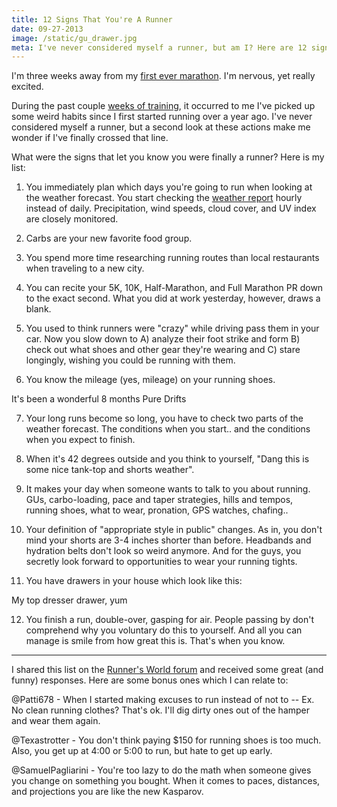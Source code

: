 ```yaml
---
title: 12 Signs That You're A Runner
date: 09-27-2013
image: /static/gu_drawer.jpg
meta: I've never considered myself a runner, but am I? Here are 12 signs that I've become a runner.
---
```


I'm three weeks away from my [first ever marathon][4]. I'm nervous, yet really excited.

During the past couple [weeks of training][3], it occurred to me I've picked up some weird habits since I first started running over a year ago. I've never considered myself a runner, but a second look at these actions make me wonder if I've finally crossed that line.

What were the signs that let you know you were finally a runner? Here is my list:

1. You immediately plan which days you're going to run when looking at the weather forecast. You start checking the [weather report][1] hourly instead of daily. Precipitation, wind speeds, cloud cover, and UV index are closely monitored.

2. Carbs are your new favorite food group.

3. You spend more time researching running routes than local restaurants when traveling to a new city.

4. You can recite your 5K, 10K, Half-Marathon, and Full Marathon PR down to the exact second. What you did at work yesterday, however, draws a blank.

5. You used to think runners were "crazy" while driving pass them in your car. Now you slow down to A) analyze their foot strike and form B) check out what shoes and other gear they're wearing and C) stare longingly, wishing you could be running with them.

6. You know the mileage (yes, mileage) on your running shoes.

<a href="/static/shoe_mileage.png">
<amp-img class="pure-img center vertimg400" src="/static/shoe_mileage.png"
   alt="alex shoe mileage"
   layout="responsive"
   width=400
   height=268></amp-img>
</a>
<div class="separator">It's been a wonderful 8 months Pure Drifts</div>

7. Your long runs become so long, you have to check two parts of the weather forecast. The conditions when you start.. and the conditions when you expect to finish.

8. When it's 42 degrees outside and you think to yourself, "Dang this is some nice tank-top and shorts weather".

9. It makes your day when someone wants to talk to you about running. GUs, carbo-loading, pace and taper strategies, hills and tempos, running shoes, what to wear, pronation, GPS watches, chafing..

10. Your definition of "appropriate style in public" changes. As in, you don't mind your shorts are 3-4 inches shorter than before. Headbands and hydration belts don't look so weird anymore. And for the guys, you secretly look forward to opportunities to wear your running tights.

11. You have drawers in your house which look like this:

<a href="/static/gu_drawer.jpg">
<amp-img class="pure-img center" src="/static/gu_drawer.jpg"
   alt="alex gu drawer"
   layout="responsive"
   width=600
   height=450></amp-img>
</a>
<div class="separator">My top dresser drawer, yum</div>

12. You finish a run, double-over, gasping for air. People passing by don't comprehend why you voluntary do this to yourself. And all you can manage is smile from how great this is. That's when you know.

<hr class="break">

I shared this list on the [Runner's World forum][2] and received some great (and funny) responses. Here are some bonus ones which I can relate to:

@Patti678 - When I started making excuses to run instead of not to -- Ex. No clean running clothes? That's ok. I'll dig dirty ones out of the hamper and wear them again.

@Texastrotter - You don't think paying $150 for running shoes is too much. Also, you get up at 4:00 or 5:00 to run, but hate to get up early.

@SamuelPagliarini - You're too lazy to do the math when someone gives you change on something you bought. When it comes to paces, distances, and projections you are like the new Kasparov.

[1]: http://shouldalexrun.appspot.com
[2]: http://community.runnersworld.com/topic/12-signs-that-you-are-a-runner
[3]: /blog/2013/training-marathon.html
[4]: /blog/first-marathon.html
